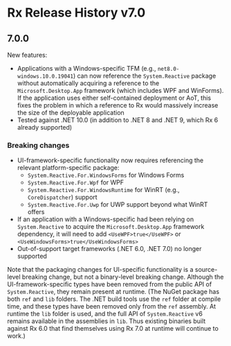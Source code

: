 ﻿# Rx Release History v7.0

## 7.0.0

New features:

* Applications with a Windows-specific TFM (e.g., `net8.0-windows.10.0.19041`) can now reference the `System.Reactive` package without automatically acquiring a reference to the `Microsoft.Desktop.App` framework (which includes WPF and WinForms). If the application uses either self-contained deployment or AoT, this fixes the problem in which a reference to Rx would massively increase the size of the deployable application
* Tested against .NET 10.0 (in addition to .NET 8 and .NET 9, which Rx 6 already supported)


### Breaking changes

* UI-framework-specific functionality now requires referencing the relevant platform-specific package:
  * `System.Reactive.For.WindowsForms` for Windows Forms
  * `System.Reactive.For.Wpf` for WPF
  * `System.Reactive.For.WindowsRuntime` for WinRT (e.g., `CoreDispatcher`) support
  * `System.Reactive.For.Uwp` for UWP support beyond what WinRT offers
* If an application with a Windows-specific had been relying on `System.Reactive` to acquire the `Microsoft.Desktop.App` framework dependency, it will need to add `<UseWPF>true</UseWPF>` or `<UseWindowsForms>true</UseWindowsForms>`
* Out-of-support target frameworks (.NET 6.0, .NET 7.0) no longer supported

Note that the packaging changes for UI-specific functionality is a source-level breaking change, but not a binary-level breaking change. Although the UI-framework-specific types have been removed from the public API of `System.Reactive`, they remain present at runtime. (The NuGet package has both `ref` and `lib` folders. The .NET build tools use the `ref` folder at compile time, and these types have been removed only from the `ref` assembly. At runtime the `lib` folder is used, and the full API of `System.Reactive` v6 remains available in the assemblies in `lib`. Thus existing binaries built against Rx 6.0 that find themselves using Rx 7.0 at runtime will continue to work.)
